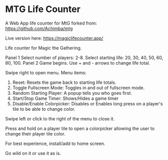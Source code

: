 # MTG Life Counter
A Web App life counter for MtG forked from: https://github.com/Achimba/mtg

Live version here: https://magiclifecounter.app/

Life counter for Magic the Gathering. 

Panel 1 
Select number of players: 2-8. 
Select starting life: 20, 30, 40, 50, 60, 80, 100. 
Panel 2 
Game begins. Use + and - arrows to change life total. 

Swipe right to open menu. Menu items: 
1) Reset: Resets the game back to starting life totals.
2) Toggle Fullscreen Mode: Toggles in and out of fullscreen mode.
3) Random Starting Player: A popup tells you who goes first.
4) Start/Stop Game Timer: Shows/Hides a game timer
5) Disable/Enable Colorpicker: Disables or Enables long press on a player's tile to be able to change color.

Swipe left or click to the right of the menu to close it. 

Press and hold on a player tile to open a colorpicker allowing the user to change their player tile color. 

For best experience, install/add to home screen.

Go wild on it or use it as is.